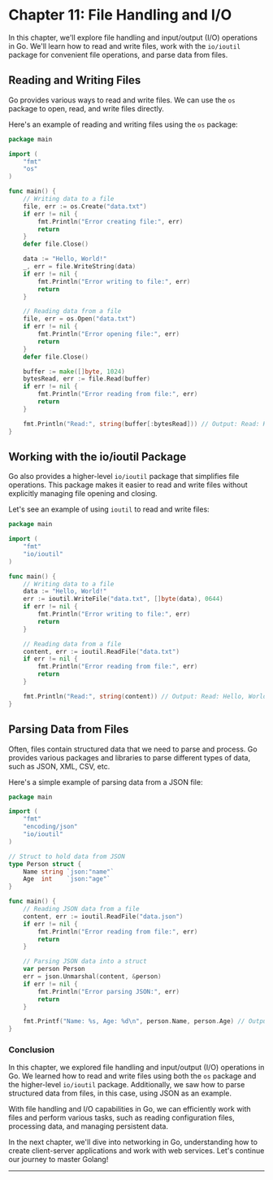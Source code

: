 # Chapter 11: File Handling and I/O

In this chapter, we'll explore file handling and input/output (I/O) operations in Go. We'll learn how to read and write files, work with the `io/ioutil` package for convenient file operations, and parse data from files.

## Reading and Writing Files

Go provides various ways to read and write files. We can use the `os` package to open, read, and write files directly.

Here's an example of reading and writing files using the `os` package:

```go
package main

import (
    "fmt"
    "os"
)

func main() {
    // Writing data to a file
    file, err := os.Create("data.txt")
    if err != nil {
        fmt.Println("Error creating file:", err)
        return
    }
    defer file.Close()

    data := "Hello, World!"
    _, err = file.WriteString(data)
    if err != nil {
        fmt.Println("Error writing to file:", err)
        return
    }

    // Reading data from a file
    file, err = os.Open("data.txt")
    if err != nil {
        fmt.Println("Error opening file:", err)
        return
    }
    defer file.Close()

    buffer := make([]byte, 1024)
    bytesRead, err := file.Read(buffer)
    if err != nil {
        fmt.Println("Error reading from file:", err)
        return
    }

    fmt.Println("Read:", string(buffer[:bytesRead])) // Output: Read: Hello, World!
}
```

## Working with the io/ioutil Package

Go also provides a higher-level `io/ioutil` package that simplifies file operations. This package makes it easier to read and write files without explicitly managing file opening and closing.

Let's see an example of using `ioutil` to read and write files:

```go
package main

import (
    "fmt"
    "io/ioutil"
)

func main() {
    // Writing data to a file
    data := "Hello, World!"
    err := ioutil.WriteFile("data.txt", []byte(data), 0644)
    if err != nil {
        fmt.Println("Error writing to file:", err)
        return
    }

    // Reading data from a file
    content, err := ioutil.ReadFile("data.txt")
    if err != nil {
        fmt.Println("Error reading from file:", err)
        return
    }

    fmt.Println("Read:", string(content)) // Output: Read: Hello, World!
}
```

## Parsing Data from Files

Often, files contain structured data that we need to parse and process. Go provides various packages and libraries to parse different types of data, such as JSON, XML, CSV, etc.

Here's a simple example of parsing data from a JSON file:

```go
package main

import (
    "fmt"
    "encoding/json"
    "io/ioutil"
)

// Struct to hold data from JSON
type Person struct {
    Name string `json:"name"`
    Age  int    `json:"age"`
}

func main() {
    // Reading JSON data from a file
    content, err := ioutil.ReadFile("data.json")
    if err != nil {
        fmt.Println("Error reading from file:", err)
        return
    }

    // Parsing JSON data into a struct
    var person Person
    err = json.Unmarshal(content, &person)
    if err != nil {
        fmt.Println("Error parsing JSON:", err)
        return
    }

    fmt.Printf("Name: %s, Age: %d\n", person.Name, person.Age) // Output: Name: John Doe, Age: 30
}
```

### Conclusion

In this chapter, we explored file handling and input/output (I/O) operations in Go. We learned how to read and write files using both the `os` package and the higher-level `io/ioutil` package. Additionally, we saw how to parse structured data from files, in this case, using JSON as an example.

With file handling and I/O capabilities in Go, we can efficiently work with files and perform various tasks, such as reading configuration files, processing data, and managing persistent data.

In the next chapter, we'll dive into networking in Go, understanding how to create client-server applications and work with web services. Let's continue our journey to master Golang!

---